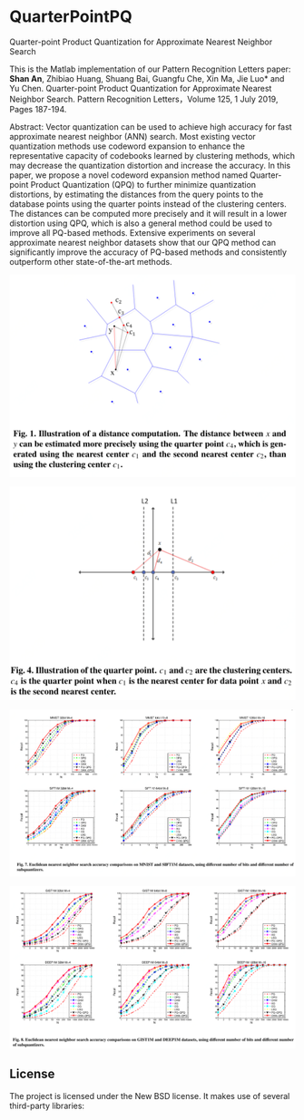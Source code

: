 # QuarterPointPQ
Quarter-point Product Quantization for Approximate Nearest Neighbor Search

This is the Matlab implementation of our Pattern Recognition Letters paper:
**Shan An**, Zhibiao Huang, Shuang Bai, Guangfu Che, Xin Ma, Jie Luo* and Yu Chen. Quarter-point Product Quantization for Approximate Nearest Neighbor Search. Pattern Recognition Letters，Volume 125, 1 July 2019, Pages 187-194. 

Abstract:
Vector quantization can be used to achieve high accuracy for fast approximate nearest neighbor (ANN) search. Most existing vector quantization methods use codeword expansion to enhance the representative capacity of codebooks learned by clustering methods, which may decrease the quantization distortion and increase the accuracy. In this paper, we propose a novel codeword expansion method named Quarter-point Product Quantization (QPQ) to further minimize quantization distortions, by estimating the distances from the query points to the database points using the quarter points instead of the clustering centers. The distances can be computed more precisely and it will result in a lower distortion using QPQ, which is also a general method could be used to improve all PQ-based methods. Extensive experiments on several approximate nearest neighbor datasets show that our QPQ method can significantly improve the accuracy of PQ-based methods and consistently outperform other state-of-the-art methods.

![Flowchart](./images/figure1.png)

![Flowchart](./images/figure4.png)

![Flowchart](./images/figure_sift1m.png)

![Flowchart](./images/figure_gist1m.png)

## License
The project is licensed under the New BSD license. It makes use of several third-party libraries:
